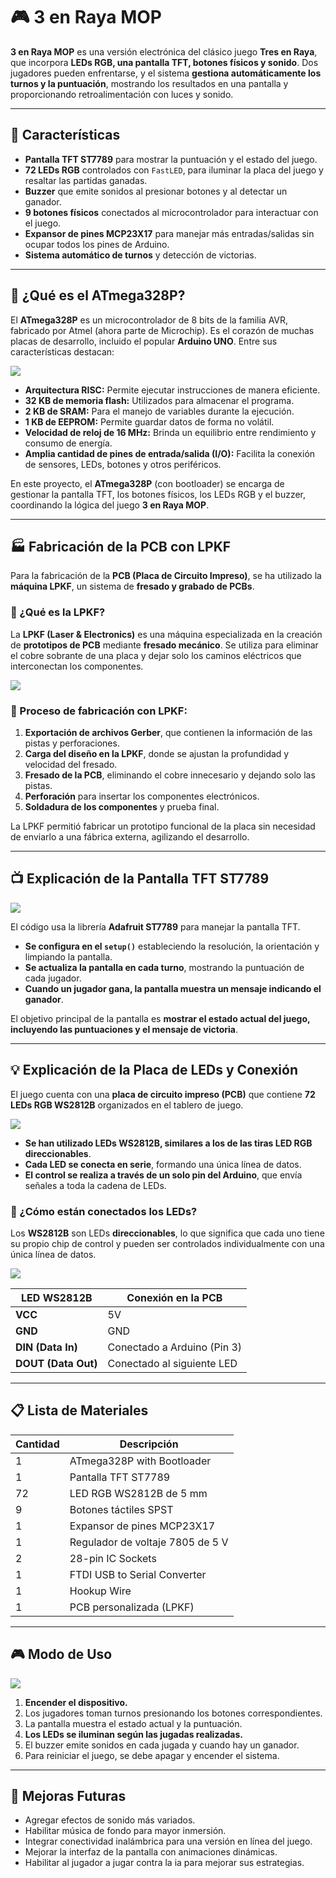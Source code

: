 # 🎮 3 en Raya MOP  

**3 en Raya MOP** es una versión electrónica del clásico juego **Tres en Raya**, que incorpora **LEDs RGB, una pantalla TFT, botones físicos y sonido**. Dos jugadores pueden enfrentarse, y el sistema **gestiona automáticamente los turnos y la puntuación**, mostrando los resultados en una pantalla y proporcionando retroalimentación con luces y sonido.

---

## 📌 Características  

- **Pantalla TFT ST7789** para mostrar la puntuación y el estado del juego.  
- **72 LEDs RGB** controlados con `FastLED`, para iluminar la placa del juego y resaltar las partidas ganadas.  
- **Buzzer** que emite sonidos al presionar botones y al detectar un ganador.  
- **9 botones físicos** conectados al microcontrolador para interactuar con el juego.  
- **Expansor de pines MCP23X17** para manejar más entradas/salidas sin ocupar todos los pines de Arduino.  
- **Sistema automático de turnos** y detección de victorias.  

---

## 🤖 ¿Qué es el ATmega328P?

El **ATmega328P** es un microcontrolador de 8 bits de la familia AVR, fabricado por Atmel (ahora parte de Microchip). Es el corazón de muchas placas de desarrollo, incluido el popular **Arduino UNO**. Entre sus características destacan:

![](https://electrojoan.com/wp-content/uploads/2014/01/atmega328p.jpg)

- **Arquitectura RISC:** Permite ejecutar instrucciones de manera eficiente.
- **32 KB de memoria flash:** Utilizados para almacenar el programa.
- **2 KB de SRAM:** Para el manejo de variables durante la ejecución.
- **1 KB de EEPROM:** Permite guardar datos de forma no volátil.
- **Velocidad de reloj de 16 MHz:** Brinda un equilibrio entre rendimiento y consumo de energía.
- **Amplia cantidad de pines de entrada/salida (I/O):** Facilita la conexión de sensores, LEDs, botones y otros periféricos.

En este proyecto, el **ATmega328P** (con bootloader) se encarga de gestionar la pantalla TFT, los botones físicos, los LEDs RGB y el buzzer, coordinando la lógica del juego **3 en Raya MOP**.

---

## 🏭 Fabricación de la PCB con LPKF  

Para la fabricación de la **PCB (Placa de Circuito Impreso)**, se ha utilizado la **máquina LPKF**, un sistema de **fresado y grabado de PCBs**.

### 🔹 ¿Qué es la LPKF?  
La **LPKF (Laser & Electronics)** es una máquina especializada en la creación de **prototipos de PCB** mediante **fresado mecánico**. Se utiliza para eliminar el cobre sobrante de una placa y dejar solo los caminos eléctricos que interconectan los componentes.

![](https://www.lpkf.com/fileadmin/mediafiles/_processed_/0/8/csm_lpkf-protomat-s64-frontview_58078250c5.jpg)

### 🔹 Proceso de fabricación con LPKF:  
1. **Exportación de archivos Gerber**, que contienen la información de las pistas y perforaciones.  
2. **Carga del diseño en la LPKF**, donde se ajustan la profundidad y velocidad del fresado.  
3. **Fresado de la PCB**, eliminando el cobre innecesario y dejando solo las pistas.  
4. **Perforación** para insertar los componentes electrónicos.  
5. **Soldadura de los componentes** y prueba final.


La LPKF permitió fabricar un prototipo funcional de la placa sin necesidad de enviarlo a una fábrica externa, agilizando el desarrollo.

---

## 📺 Explicación de la Pantalla TFT ST7789  

![](https://www.icstation.com/images/uploads/14588_4.jpg)

El código usa la librería **Adafruit ST7789** para manejar la pantalla TFT.  

- **Se configura en el `setup()`** estableciendo la resolución, la orientación y limpiando la pantalla.  
- **Se actualiza la pantalla en cada turno**, mostrando la puntuación de cada jugador.  
- **Cuando un jugador gana, la pantalla muestra un mensaje indicando el ganador**.  

El objetivo principal de la pantalla es **mostrar el estado actual del juego, incluyendo las puntuaciones y el mensaje de victoria**.

---

## 💡 Explicación de la Placa de LEDs y Conexión  

El juego cuenta con una **placa de circuito impreso (PCB)** que contiene **72 LEDs RGB WS2812B** organizados en el tablero de juego.  

![](https://keebd.com/cdn/shop/products/WS2812B-RGB-LED-KEEBD-1664353665.jpg?v=1664353667)

- **Se han utilizado LEDs WS2812B, similares a los de las tiras LED RGB direccionables**.  
- **Cada LED se conecta en serie**, formando una única línea de datos.  
- **El control se realiza a través de un solo pin del Arduino**, que envía señales a toda la cadena de LEDs.  

### 🔌 ¿Cómo están conectados los LEDs?  

Los **WS2812B** son LEDs **direccionables**, lo que significa que cada uno tiene su propio chip de control y pueden ser controlados individualmente con una única línea de datos.  

![](https://elecfreaks.com/wp-content/uploads/content/093017_0609_GettoKnowWS3.jpg)

| LED WS2812B | Conexión en la PCB |
|-------------|-------------------|
| **VCC** | 5V |
| **GND** | GND |
| **DIN (Data In)** | Conectado a Arduino (Pin 3) |
| **DOUT (Data Out)** | Conectado al siguiente LED |

---

## 📋 Lista de Materiales  

| Cantidad | Descripción |
|----------|------------|
| 1 | ATmega328P with Bootloader |
| 1 | Pantalla TFT ST7789 |
| 72 | LED RGB WS2812B de 5 mm |
| 9 | Botones táctiles SPST |
| 1 | Expansor de pines MCP23X17 |
| 1 | Regulador de voltaje 7805 de 5 V |
| 2 | 28-pin IC Sockets |
| 1 | FTDI USB to Serial Converter |
| 1 | Hookup Wire |
| 1 | PCB personalizada (LPKF) |

---

## 🎮 Modo de Uso  

![](https://curator-production.s3.us.cloud-object-storage.appdomain.cloud/uploads/md5-10bc4d3b74451c4a46ff626c5624482f-course_card.png)

1. **Encender el dispositivo.**  
2. Los jugadores toman turnos presionando los botones correspondientes.  
3. La pantalla muestra el estado actual y la puntuación.  
4. **Los LEDs se iluminan según las jugadas realizadas.**  
5. El buzzer emite sonidos en cada jugada y cuando hay un ganador.  
6. Para reiniciar el juego, se debe apagar y encender el sistema.

---

## 🚀 Mejoras Futuras  

- Agregar efectos de sonido más variados.  
- Habilitar música de fondo para mayor inmersión.  
- Integrar conectividad inalámbrica para una versión en línea del juego.  
- Mejorar la interfaz de la pantalla con animaciones dinámicas.
- Habilitar al jugador a jugar contra la ia para mejorar sus estrategias.
